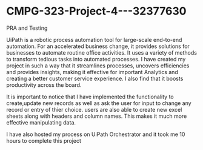 # CMPG-323-Project-4---32377630
PRA and Testing

<body>UiPath is a robotic process automation tool for large-scale end-to-end automation.
For an accelerated business change, it provides solutions for businesses to automate routine office activities. It uses a variety of methods to transform tedious tasks into automated processes.
I have created my project in such a way that it streamlines processes, uncovers efficiencies and provides insights, making it effective for important Analytics and creating a better customer service experience. I also find that it boosts productivity across the board.

It is important to notice that I have implemented the functionality to create,update new records as well as ask the user for input to change any record or entry of thier choice.
users are also able to create new excel sheets along with headers and column names.
This makes it much more effective manipulating data.

I have also hosted my process on UiPath Orchestrator and it took me 10 hours to complete this project</body>
